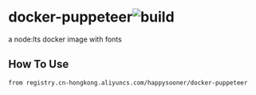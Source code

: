 # docker-puppeteer![build](https://github.com/happysooner/docker-puppeteer/workflows/month-run/badge.svg)
a node:lts docker image with fonts


## How To Use
```dockerfile
from registry.cn-hongkong.aliyuncs.com/happysooner/docker-puppeteer
```
